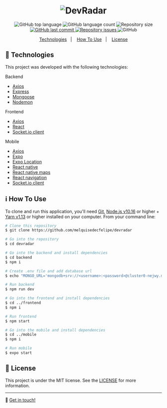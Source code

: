 <h1 align="center">
    <img alt="DevRadar" src="https://res.cloudinary.com/dtifsqadc/image/upload/v1582287543/download_jmj1ng.png" />
    <br>
</h1>

<p align="center">
  <img alt="GitHub top language" src="https://img.shields.io/github/languages/top/melquisedecfelipe/devradar.svg">

  <img alt="GitHub language count" src="https://img.shields.io/github/languages/count/melquisedecfelipe/devradar.svg">

  <img alt="Repository size" src="https://img.shields.io/github/repo-size/melquisedecfelipe/devradar.svg">

  <a href="https://github.com/melquisedecfelipe/devradar/commits/master">
    <img alt="GitHub last commit" src="https://img.shields.io/github/last-commit/melquisedecfelipe/devradar.svg">
  </a>

  <a href="https://github.com/melquisedecfelipe/devradar/issues">
    <img alt="Repository issues" src="https://img.shields.io/github/issues/melquisedecfelipe/devradar.svg">
  </a>

  <img alt="GitHub" src="https://img.shields.io/github/license/melquisedecfelipe/devradar.svg">
</p>

<p align="center">
  <a href="#rocket-technologies">Technologies</a>&nbsp;&nbsp;&nbsp;|&nbsp;&nbsp;&nbsp;
  <a href="#information_source-how-to-use">How To Use</a>&nbsp;&nbsp;&nbsp;|&nbsp;&nbsp;&nbsp;
  <a href="#memo-license">License</a>
</p>

## :rocket: Technologies

This project was developed with the following technologies:

Backend

- [Axios](https://github.com/axios/axios)
- [Express](https://expressjs.com/)
- [Mongoose](https://mongoosejs.com/mul)
- [Nodemon](https://nodemon.io/)

Frontend

- [Axios](https://github.com/axios/axios)
- [React](https://reactjs.org/)
- [Socket.io client](https://github.com/socketio/socket.io-client)

Mobile

- [Axios](https://github.com/axios/axios)
- [Expo](https://expo.io/)
- [Expo Location](https://docs.expo.io/versions/latest/sdk/location/)
- [React native](https://facebook.github.io/react-native/)
- [React native maps](https://github.com/react-native-community/react-native-maps)
- [React navigation](https://reactnavigation.org/)
- [Socket.io client](https://github.com/socketio/socket.io-client)

## :information_source: How To Use

To clone and run this application, you'll need [Git](https://git-scm.com), [Node.js v10.16](https://nodejs.org/) or higher + [Yarn v1.13](https://yarnpkg.com/) or higher installed on your computer. From your command line:

```bash
# Clone this repository
$ git clone https://github.com/melquisedecfelipe/devradar

# Go into the repository
$ cd devradar

# Go into the backend and install dependencies
$ cd backend
$ npm i

# Create .env file and add database url
$ echo "MONGO_URL='mongodb+srv://<username>:<password>@cluster0-nejwy.mongodb.net/devradar?retryWrites=true&w=majority'" >> .env

# Run backend
$ npm run dev

# Go into the frontend and install dependencies
$ cd ../frontend
$ npm i

# Run frontend
$ npm start

# Go into the mobile and install dependencies
$ cd ../mobile
$ npm i

# Run mobile
$ expo start
```

## :memo: License

This project is under the MIT license. See the [LICENSE](https://github.com/melquisedecfelipe/devradar/blob/master/LICENSE) for more information.

---

:wave: [Get in touch!](https://www.linkedin.com/in/melquisedecfelipe/)
